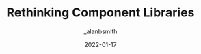 ---
author: _alanbsmith
date: 2022-01-17
draft: true
tags:
  - components
  - meta
target_url: https://alanbsmith.medium.com/rethinking-component-libraries-45bc100c3216
title: Rethinking Component Libraries
---